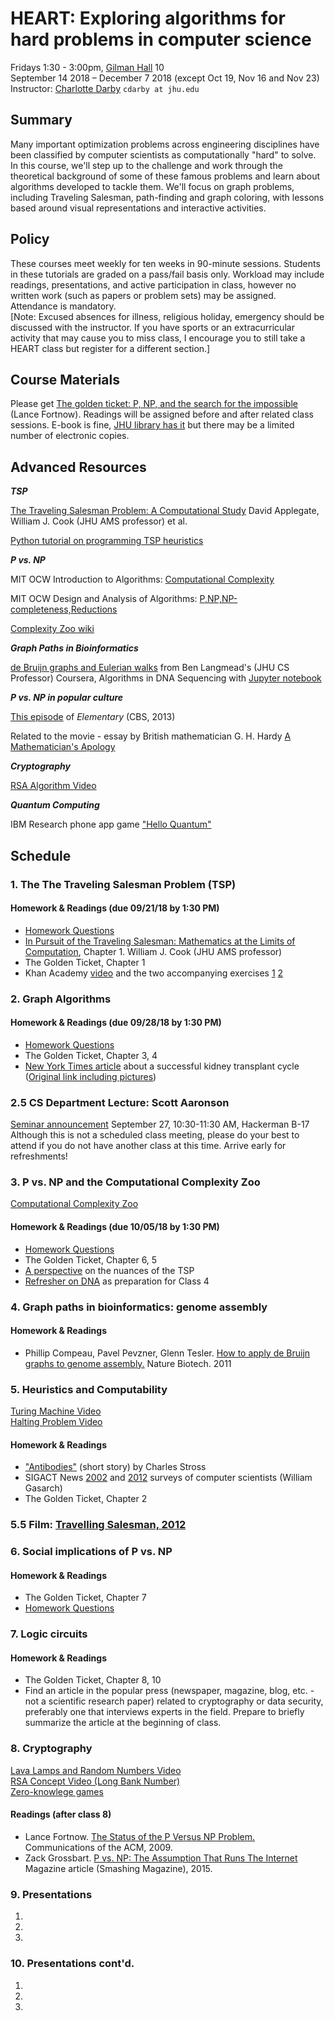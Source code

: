 # HEART: Exploring algorithms for hard problems in computer science
Fridays 1:30 - 3:00pm, [Gilman Hall](https://www.google.com/maps/place/Gilman+Hall/@39.3289406,-76.6238076,17z/data=!3m1!4b1!4m5!3m4!1s0x89c804df7a85e3d1:0x3607c0a82db4cd42!8m2!3d39.3289406!4d-76.6216189?hl=en) 10  
September 14 2018 – December 7 2018 (except Oct 19, Nov 16 and Nov 23)  
Instructor: [Charlotte Darby](https://www.linkedin.com/in/charlottedarby/) `cdarby at jhu.edu` 

## Summary
Many important optimization problems across engineering disciplines have been classified by computer scientists as computationally "hard" to solve. In this course, we'll step up to the challenge and work through the theoretical background of some of these famous problems and learn about algorithms developed to tackle them. We'll focus on graph problems, including Traveling Salesman, path-finding and graph coloring, with lessons based around visual representations and interactive activities.  

## Policy
These courses meet weekly for ten weeks in 90-minute sessions. Students in these tutorials are graded on a pass/fail basis only. Workload may include readings, presentations, and active participation in class, however no written work (such as papers or problem sets) may be assigned. Attendance is mandatory.  
[Note: Excused absences for illness, religious holiday, emergency should be discussed with the instructor. If you have sports or an extracurricular activity that may cause you to miss class, I encourage you to still take a HEART class but register for a different section.]

## Course Materials
Please get [The golden ticket: P, NP, and the search for the impossible](https://www.barnesandnoble.com/w/the-golden-ticket-lance-fortnow/1113861209) (Lance Fortnow). Readings will be assigned before and after related class sessions. E-book is fine, [JHU library has it](https://catalyst.library.jhu.edu/catalog/bib_4476148) but there may be a limited number of electronic copies.  

## Advanced Resources

***TSP***

[The Traveling Salesman Problem:
A Computational Study](http://press.princeton.edu/chapters/s9531.pdf) David Applegate, William J. Cook (JHU AMS professor) et al.

[Python tutorial on programming TSP heuristics](http://nbviewer.jupyter.org/url/norvig.com/ipython/TSP.ipynb)

***P vs. NP***

MIT OCW Introduction to Algorithms: [Computational Complexity](https://www.youtube.com/watch?v=moPtwq_cVH8)  

MIT OCW Design and Analysis of Algorithms: [P,NP,NP-completeness,Reductions](https://www.youtube.com/watch?v=mr1FMrwi6Ew)  

[Complexity Zoo wiki](https://complexityzoo.uwaterloo.ca/Complexity_Zoo)

***Graph Paths in Bioinformatics***

[de Bruijn graphs and Eulerian walks](https://www.youtube.com/watch?v=TNYZZKrjCSk) 
from Ben Langmead's (JHU CS Professor) Coursera, Algorithms in DNA Sequencing with [Jupyter notebook](http://nbviewer.jupyter.org/github/BenLangmead/comp-genomics-class/blob/master/notebooks/CG_deBruijn.ipynb)  


***P vs. NP in popular culture***  

[This episode](http://www.imdb.com/title/tt3125780/) of *Elementary* (CBS, 2013)

Related to the movie - essay by British mathematician G. H. Hardy [A Mathematician's Apology](https://en.wikipedia.org/wiki/A_Mathematician%27s_Apology)  

***Cryptography***

[RSA Algorithm Video](https://youtu.be/wXB-V_Keiu8)

***Quantum Computing***  

IBM Research phone app game ["Hello Quantum"](https://helloquantum.mybluemix.net/)

## Schedule  
### 1. The The Traveling Salesman Problem (TSP)  

#### Homework & Readings (due 09/21/18 by 1:30 PM)
* [Homework Questions](assignments/week1hw.md)
* [In Pursuit of the Traveling Salesman:
Mathematics at the Limits of Computation](http://press.princeton.edu/chapters/s8451.pdf), Chapter 1. William J. Cook (JHU AMS professor)    
* The Golden Ticket, Chapter 1  
* Khan Academy [video](https://www.khanacademy.org/computing/computer-science/algorithms/intro-to-algorithms/v/what-are-algorithms) and the two accompanying exercises [1](https://www.khanacademy.org/computing/computer-science/algorithms/intro-to-algorithms/a/a-guessing-game) [2](https://www.khanacademy.org/computing/computer-science/algorithms/intro-to-algorithms/a/route-finding)


### 2. Graph Algorithms

#### Homework & Readings (due 09/28/18 by 1:30 PM)
* [Homework Questions](assignments/week2hw.md)
* The Golden Ticket, Chapter 3, 4  
* [New York Times article](materials/nyt_kidney.pdf) about a successful kidney transplant cycle ([Original link including pictures](http://www.nytimes.com/2012/02/19/health/lives-forever-linked-through-kidney-transplant-chain-124.html))  

### 2.5 CS Department Lecture: Scott Aaronson
[Seminar announcement](https://www.cs.jhu.edu/wp-content/uploads/sites/8/2018/07/Krashopoler-2018-flyer.jpg)
September 27, 10:30-11:30 AM, Hackerman B-17  
Although this is not a scheduled class meeting, please do your best to attend if you do not have another class at this time. Arrive early for refreshments! 

### 3. P vs. NP and the Computational Complexity Zoo

[Computational Complexity Zoo](https://www.youtube.com/watch?v=YX40hbAHx3s) 

#### Homework & Readings (due 10/05/18 by 1:30 PM)  
* [Homework Questions](assignments/week3hw.md)
* The Golden Ticket, Chapter 6, 5   
* [A perspective](https://www.ibm.com/developerworks/community/blogs/jfp/entry/no_the_tsp_isn_t_np_complete?lang=en) on the nuances of the TSP  
* [Refresher on DNA](https://youtu.be/s1j-DuYJFr0) as preparation for Class 4  

### 4. Graph paths in bioinformatics: genome assembly

#### Homework & Readings  
* Phillip Compeau, Pavel Pevzner, Glenn Tesler. [How to apply de Bruijn graphs to genome assembly.](https://www.researchgate.net/publication/51784417_How_to_apply_de_Bruijn_graphs_to_genome_assembly) Nature Biotech. 2011  

### 5. Heuristics and Computability    

[Turing Machine Video](https://youtu.be/dNRDvLACg5Q)  
[Halting Problem Video](https://youtu.be/macM_MtS_w4)

#### Homework & Readings
* ["Antibodies"](http://www.baen.com/Chapters/9781625791870/9781625791870___2.htm) (short story) by Charles Stross  
* SIGACT News [2002](http://www.cs.umd.edu/~gasarch/papers/poll.pdf) and [2012](https://www.cs.umd.edu/~gasarch/papers/poll2012.pdf) surveys of computer scientists (William Gasarch)  
* The Golden Ticket, Chapter 2

### 5.5 Film: [Travelling Salesman, 2012](http://www.imdb.com/title/tt1801123/)

### 6. Social implications of P vs. NP   

#### Homework & Readings  
 
* The Golden Ticket, Chapter 7
* [Homework Questions](assignments/week6hw.md) 

### 7. Logic circuits

#### Homework & Readings

* The Golden Ticket, Chapter 8, 10  
* Find an article in the popular press (newspaper, magazine, blog, etc. - not a scientific research paper) related to cryptography or data security, preferably one that interviews experts in the field. Prepare to briefly summarize the article at the beginning of class.  

### 8. Cryptography  

[Lava Lamps and Random Numbers Video](https://youtu.be/1cUUfMeOijg)  
[RSA Concept Video (Long Bank Number)](https://youtu.be/M7kEpw1tn50)  
[Zero-knowlege games](http://www.rigb.org/christmaslectures08/html/activities/zero-knowledge-games.pdf) 

#### Readings (after class 8)

* Lance Fortnow. [The Status of the P Versus NP Problem.](https://cacm.acm.org/magazines/2009/9/38904-the-status-of-the-p-versus-np-problem/fulltext) Communications of the ACM, 2009. 
* Zack Grossbart. [P vs. NP: The Assumption That Runs The Internet](https://www.smashingmagazine.com/2015/11/p-vs-np-assumption-that-runs-internet/) Magazine article (Smashing Magazine), 2015.

### 9. Presentations 

1.  
2.  
3.  

### 10. Presentations cont'd.

1.  
2.  
3.  

